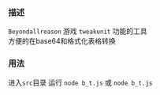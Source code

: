 ### 描述  
`Beyondallreason` 游戏 `tweakunit` 功能的工具  
方便的在base64和格式化表格转换  
### 用法
进入`src`目录
运行 `node b_t.js` 或 `node b_t.js`
